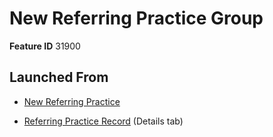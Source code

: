 # New Referring Practice Group

**Feature ID** 31900

## Launched From

- [New Referring Practice](New%20Referring%20Practice.md)

- [Referring Practice Record](Referring%20Practice%20Record.md) (Details tab)









































































